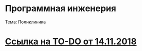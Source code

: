 # Программная инженерия

Тема: Поликлиника

# [Ссылка на TO-DO от 14.11.2018](https://github.com/0m0rts0n/ProgramEngineeringRep/blob/master/TO-DO%20%5B14.11.2018%5D.md)
